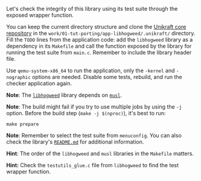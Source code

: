 Let's check the integrity of this library using its test suite through the exposed wrapper function.

You can keep the current directory structure and clone the [Unikraft core repository](https://github.com/unikraft/unikraft) in the `work/01-tut-porting/app-libhogweed/.unikraft/` directory.
Fill the `TODO` lines from the application code: add the `libhogweed` library as a dependency in its `Makefile` and call the function exposed by the library for running the test suite from `main.c`.
Remember to include the library header file.

Use `qemu-system-x86_64` to run the application, only the `-kernel` and `-nographic` options are needed.
Disable some tests, rebuild, and run the checker application again.

**Note**: The [`libhogweed`](https://github.com/unikraft/lib-libhogweed) library depends on [`musl`](https://github.com/unikraft/lib-musl).

**Note**: The build might fail if you try to use multiple jobs by using the `-j` option.
Before the build step (`make -j $(nproc)`), it's best to run:

```console
make prepare
```

**Note**: Remember to select the test suite from `menuconfig`.
You can also check the library's [`README.md`](https://github.com/unikraft/lib-libhogweed#readme) for additional information.

**Hint**: The order of the `libhogweed` and `musl` libraries in the `Makefile` matters.

**Hint:** Check the `testutils_glue.c` file from `libhogweed` to find the test wrapper function.
